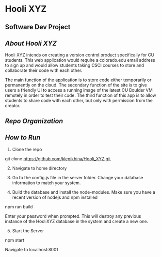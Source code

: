 # Hooli XYZ
Software Dev Project
---------------------
*About Hooli XYZ*
---------------------
Hooli XYZ intends on creating a version control product specifically for CU students. This web application would require a colorado.edu email address to sign up and would allow students taking CSCI courses to store and collaborate their code with each other.

The main function of the application is to store code either temporarily or permanently on the cloud. The secondary function of the site is to give users a friendly UI to access a running image of the latest CU Boulder VM remotely in order to test their code. The third function of this app is to allow students to share code with each other, but only with permission from the creator.

*Repo Organization*
---------------------

*How to Run*
---------------------
1. Clone the repo

git clone https://github.com/klepikhina/Hooli_XYZ.git

2. Navigate to home directory

3. Go to the config.js file in the server folder. Change your database information to match your system.

4. Build the database and install the node-modules. Make sure you have a recent version of nodejs and npm installed

  npm run build

Enter your password when prompted. This will destroy any previous instance of the HooliXYZ database in the system and create a new one.

5. Start the Server

  
  npm start

Navigate to localhost:8001
